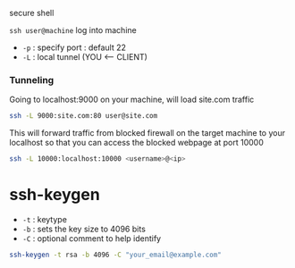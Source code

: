 secure shell

`ssh user@machine` log into machine

- `-p` : specify port : default 22
- `-L` : local tunnel (YOU <-- CLIENT)


### Tunneling

Going to localhost:9000 on your machine, will load site.com traffic
```bash
ssh -L 9000:site.com:80 user@site.com
```

This will forward traffic from blocked firewall on the target machine to your localhost so that you can access the blocked webpage at port 10000
```bash
ssh -L 10000:localhost:10000 <username>@<ip>
```

# ssh-keygen

- `-t` : keytype
- `-b` : sets the key size to 4096 bits
- `-C` : optional comment to help identify


```bash
ssh-keygen -t rsa -b 4096 -C "your_email@example.com"
```